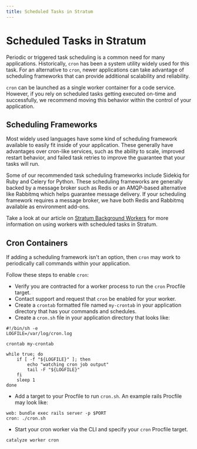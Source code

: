 ```yaml
---
title: Scheduled Tasks in Stratum
---
```


# Scheduled Tasks in Stratum

Periodic or triggered task scheduling is a common need for many applications. Historically, `cron` has been a system utility widely used for this task.  For an alternative to `cron`, newer applications can take advantage of scheduling frameworks that can provide additional scalability and reliability.

`cron` can be launched as a single worker container for a code service. However, if you rely on scheduled tasks getting executed on-time and successfully, we recommend moving this behavior within the control of your application.

## Scheduling Frameworks

Most widely used languages have some kind of scheduling framework available to easily fit inside of your application. These generally have advantages over cron-like services, such as the ability to scale, improved restart behavior, and failed task retries to improve the guarantee that your tasks will run.

Some of our recommended task scheduling frameworks include Sidekiq for Ruby and Celery for Python. These scheduling frameworks are generally backed by a message broker such as Redis or an AMQP-based alternative like Rabbitmq which helps guarantee message delivery. If your scheduling framework requires a message broker, we have both Redis and Rabbitmq available as environment add-ons.

Take a look at our article on [Stratum Background Workers](worker-general) for more information on using workers with scheduled tasks in Stratum.


## Cron Containers

If adding a scheduling framework isn't an option, then `cron` may work to periodically call commands within your application.

Follow these steps to enable `cron`:
* Verify you are contracted for a worker process to run the `cron` Procfile target.
* Contact support and request that `cron` be enabled for your worker.
* Create a `crontab` formatted file named `my-crontab` in your application directory that has your commands and schedules.
* Create a `cron.sh` file in your application directory that looks like:
```
#!/bin/sh -e
LOGFILE=/var/log/cron.log

crontab my-crontab

while true; do
    if [ -f "${LOGFILE}" ]; then
        echo "watching cron job output"
        tail -F "${LOGFILE}"
    fi
    sleep 1
done
```
* Add a target to your Procfile to run `cron.sh`.  An example rails Procfile may look like:
```
web: bundle exec rails server -p $PORT
cron: ./cron.sh
```
* Start your cron worker via the CLI and specify your `cron` Procfile target.
```
catalyze worker cron
```
